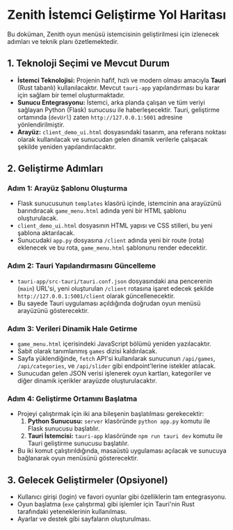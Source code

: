 # Zenith İstemci Geliştirme Yol Haritası

Bu doküman, Zenith oyun menüsü istemcisinin geliştirilmesi için izlenecek adımları ve teknik planı özetlemektedir.

## 1. Teknoloji Seçimi ve Mevcut Durum

- **İstemci Teknolojisi:** Projenin hafif, hızlı ve modern olması amacıyla **Tauri** (Rust tabanlı) kullanılacaktır. Mevcut `tauri-app` yapılandırması bu karar için sağlam bir temel oluşturmaktadır.
- **Sunucu Entegrasyonu:** İstemci, arka planda çalışan ve tüm veriyi sağlayan Python (Flask) sunucusu ile haberleşecektir. Tauri, geliştirme ortamında (`devUrl`) zaten `http://127.0.0.1:5001` adresine yönlendirilmiştir.
- **Arayüz:** `client_demo_ui.html` dosyasındaki tasarım, ana referans noktası olarak kullanılacak ve sunucudan gelen dinamik verilerle çalışacak şekilde yeniden yapılandırılacaktır.

## 2. Geliştirme Adımları

### Adım 1: Arayüz Şablonu Oluşturma
- Flask sunucusunun `templates` klasörü içinde, istemcinin ana arayüzünü barındıracak `game_menu.html` adında yeni bir HTML şablonu oluşturulacak.
- `client_demo_ui.html` dosyasının HTML yapısı ve CSS stilleri, bu yeni şablona aktarılacak.
- Sunucudaki `app.py` dosyasına `/client` adında yeni bir route (rota) eklenecek ve bu rota, `game_menu.html` şablonunu render edecektir.

### Adım 2: Tauri Yapılandırmasını Güncelleme
- `tauri-app/src-tauri/tauri.conf.json` dosyasındaki ana pencerenin (`main`) URL'si, yeni oluşturulan `/client` rotasına işaret edecek şekilde `http://127.0.0.1:5001/client` olarak güncellenecektir.
- Bu sayede Tauri uygulaması açıldığında doğrudan oyun menüsü arayüzünü gösterecektir.

### Adım 3: Verileri Dinamik Hale Getirme
- `game_menu.html` içerisindeki JavaScript bölümü yeniden yazılacaktır.
- Sabit olarak tanımlanmış `games` dizisi kaldırılacak.
- Sayfa yüklendiğinde, `fetch` API'si kullanılarak sunucunun `/api/games`, `/api/categories`, ve `/api/slider` gibi endpoint'lerine istekler atılacak.
- Sunucudan gelen JSON verisi işlenerek oyun kartları, kategoriler ve diğer dinamik içerikler arayüzde oluşturulacaktır.

### Adım 4: Geliştirme Ortamını Başlatma
- Projeyi çalıştırmak için iki ana bileşenin başlatılması gerekecektir:
  1. **Python Sunucusu:** `server` klasöründe `python app.py` komutu ile Flask sunucusu başlatılır.
  2. **Tauri İstemcisi:** `tauri-app` klasöründe `npm run tauri dev` komutu ile Tauri geliştirme sunucusu başlatılır.
- Bu iki komut çalıştırıldığında, masaüstü uygulaması açılacak ve sunucuya bağlanarak oyun menüsünü gösterecektir.

## 3. Gelecek Geliştirmeler (Opsiyonel)

- Kullanıcı girişi (login) ve favori oyunlar gibi özelliklerin tam entegrasyonu.
- Oyun başlatma (`exe` çalıştırma) gibi işlemler için Tauri'nin Rust tarafındaki yeteneklerinin kullanılması.
- Ayarlar ve destek gibi sayfaların oluşturulması.
